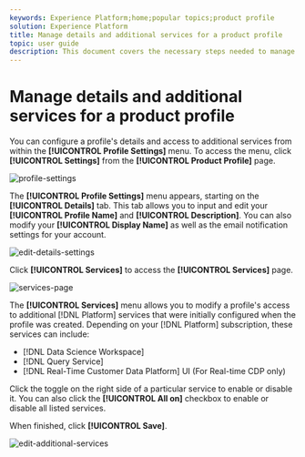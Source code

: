 ```yaml
---
keywords: Experience Platform;home;popular topics;product profile
solution: Experience Platform
title: Manage details and additional services for a product profile
topic: user guide
description: This document covers the necessary steps needed to manage details and additional services for a product profile in the Adobe Admin Console. You can configure a profile's details and access to additional services from within the Profile Settings menu.
---
```


# Manage details and additional services for a product profile

You can configure a profile's details and access to additional services from within the **[!UICONTROL Profile Settings]** menu. To access the menu, click **[!UICONTROL Settings]** from the **[!UICONTROL Product Profile]** page.

![profile-settings](../images/profile-settings.png)

The **[!UICONTROL Profile Settings]** menu appears, starting on the **[!UICONTROL Details]** tab. This tab allows you to input and edit your **[!UICONTROL Profile Name]** and **[!UICONTROL Description]**. You can also modify your **[!UICONTROL Display Name]** as well as the email notification settings for your account.

![edit-details-settings](../images/edit-details-settings.png)

Click **[!UICONTROL Services]** to access the **[!UICONTROL Services]** page.

![services-page](../images/services-page.png)

The **[!UICONTROL Services]** menu allows you to modify a profile's access to additional [!DNL Platform] services that were initially configured when the profile was created. Depending on your [!DNL Platform] subscription, these services can include:

- [!DNL Data Science Workspace]
- [!DNL Query Service]
- [!DNL Real-Time Customer Data Platform] UI (For Real-time CDP only)

Click the toggle on the right side of a particular service to enable or disable it. You can also click the **[!UICONTROL All on]** checkbox to enable or disable all listed services.

When finished, click **[!UICONTROL Save]**.

![edit-additional-services](../images/edit-additional-services.png)